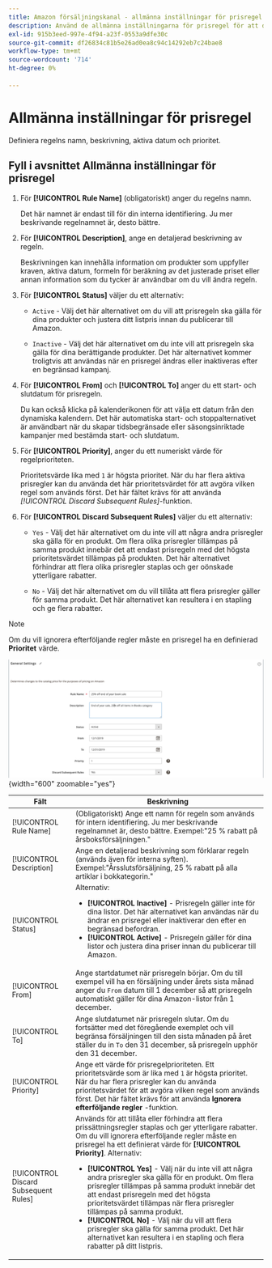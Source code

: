 ```yaml
---
title: Amazon försäljningskanal - allmänna inställningar för prisregel
description: Använd de allmänna inställningarna för prisregel för att definiera de primära egenskaperna för en listprisregel.
exl-id: 915b3eed-997e-4f94-a23f-0553a9dfe30c
source-git-commit: df26834c81b5e26ad0ea8c94c14292eb7c24bae8
workflow-type: tm+mt
source-wordcount: '714'
ht-degree: 0%

---
```


# Allmänna inställningar för prisregel

Definiera regelns namn, beskrivning, aktiva datum och prioritet.

## Fyll i avsnittet Allmänna inställningar för prisregel

1. För **[!UICONTROL Rule Name]** (obligatoriskt) anger du regelns namn.

   Det här namnet är endast till för din interna identifiering. Ju mer beskrivande regelnamnet är, desto bättre.

1. För **[!UICONTROL Description]**, ange en detaljerad beskrivning av regeln.

   Beskrivningen kan innehålla information om produkter som uppfyller kraven, aktiva datum, formeln för beräkning av det justerade priset eller annan information som du tycker är användbar om du vill ändra regeln.

1. För **[!UICONTROL Status]** väljer du ett alternativ:

   - `Active` - Välj det här alternativet om du vill att prisregeln ska gälla för dina produkter och justera ditt listpris innan du publicerar till Amazon.

   - `Inactive` - Välj det här alternativet om du inte vill att prisregeln ska gälla för dina berättigande produkter. Det här alternativet kommer troligtvis att användas när en prisregel ändras eller inaktiveras efter en begränsad kampanj.

1. För **[!UICONTROL From]** och **[!UICONTROL To]** anger du ett start- och slutdatum för prisregeln.

   Du kan också klicka på kalenderikonen för att välja ett datum från den dynamiska kalendern. Det här automatiska start- och stoppalternativet är användbart när du skapar tidsbegränsade eller säsongsinriktade kampanjer med bestämda start- och slutdatum.

1. För **[!UICONTROL Priority]**, anger du ett numeriskt värde för regelprioriteten.

   Prioritetsvärde lika med `1` är högsta prioritet. När du har flera aktiva prisregler kan du använda det här prioritetsvärdet för att avgöra vilken regel som används först. Det här fältet krävs för att använda _[!UICONTROL Discard Subsequent Rules]_-funktion.

1. För **[!UICONTROL Discard Subsequent Rules]** väljer du ett alternativ:

   - `Yes` - Välj det här alternativet om du inte vill att några andra prisregler ska gälla för en produkt. Om flera olika prisregler tillämpas på samma produkt innebär det att endast prisregeln med det högsta prioritetsvärdet tillämpas på produkten. Det här alternativet förhindrar att flera olika prisregler staplas och ger oönskade ytterligare rabatter.

   - `No` - Välj det här alternativet om du vill tillåta att flera prisregler gäller för samma produkt. Det här alternativet kan resultera i en stapling och ge flera rabatter.

>[!NOTE]
>
>Om du vill ignorera efterföljande regler måste en prisregel ha en definierad **Prioritet** värde.

![Allmänna inställningar för prisregel](assets/amazon-pricing-rule-general.png){width="600" zoomable="yes"}

| Fält | Beskrivning |
|---|---|
| [!UICONTROL Rule Name] | (Obligatoriskt) Ange ett namn för regeln som används för intern identifiering. Ju mer beskrivande regelnamnet är, desto bättre. Exempel:&quot;25 % rabatt på årsboksförsäljningen.&quot; |
| [!UICONTROL Description] | Ange en detaljerad beskrivning som förklarar regeln (används även för interna syften). Exempel:&quot;Årsslutsförsäljning, 25 % rabatt på alla artiklar i bokkategorin.&quot; |
| [!UICONTROL Status] | Alternativ:<ul><li>**[!UICONTROL Inactive]** - Prisregeln gäller inte för dina listor. Det här alternativet kan användas när du ändrar en prisregel eller inaktiverar den efter en begränsad befordran.</li><li>**[!UICONTROL Active]** - Prisregeln gäller för dina listor och justera dina priser innan du publicerar till Amazon.</li></ul> |
| [!UICONTROL From] | Ange startdatumet när prisregeln börjar. Om du till exempel vill ha en försäljning under årets sista månad anger du `From` datum till 1 december så att prisregeln automatiskt gäller för dina Amazon-listor från 1 december. |
| [!UICONTROL To] | Ange slutdatumet när prisregeln slutar. Om du fortsätter med det föregående exemplet och vill begränsa försäljningen till den sista månaden på året ställer du in `To` den 31 december, så prisregeln upphör den 31 december. |
| [!UICONTROL Priority] | Ange ett värde för prisregelprioriteten. Ett prioritetsvärde som är lika med `1` är högsta prioritet. När du har flera prisregler kan du använda prioritetsvärdet för att avgöra vilken regel som används först. Det här fältet krävs för att använda **Ignorera efterföljande regler** -funktion. |
| [!UICONTROL Discard Subsequent Rules] | Används för att tillåta eller förhindra att flera prissättningsregler staplas och ger ytterligare rabatter. Om du vill ignorera efterföljande regler måste en prisregel ha ett definierat värde för **[!UICONTROL Priority]**. Alternativ:<ul><li>**[!UICONTROL Yes]** - Välj när du inte vill att några andra prisregler ska gälla för en produkt. Om flera prisregler tillämpas på samma produkt innebär det att endast prisregeln med det högsta prioritetsvärdet tillämpas när flera prisregler tillämpas på samma produkt.</li><li>**[!UICONTROL No]** - Välj när du vill att flera prisregler ska gälla för samma produkt. Det här alternativet kan resultera i en stapling och flera rabatter på ditt listpris.</li></ul> |
